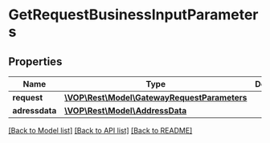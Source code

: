 # GetRequestBusinessInputParameters

## Properties
Name | Type | Description | Notes
------------ | ------------- | ------------- | -------------
**request** | [**\VOP\Rest\Model\GatewayRequestParameters**](GatewayRequestParameters.md) |  | [optional] 
**adressdata** | [**\VOP\Rest\Model\AddressData**](AddressData.md) |  | [optional] 

[[Back to Model list]](../../README.md#documentation-for-models) [[Back to API list]](../../README.md#documentation-for-api-endpoints) [[Back to README]](../../README.md)

